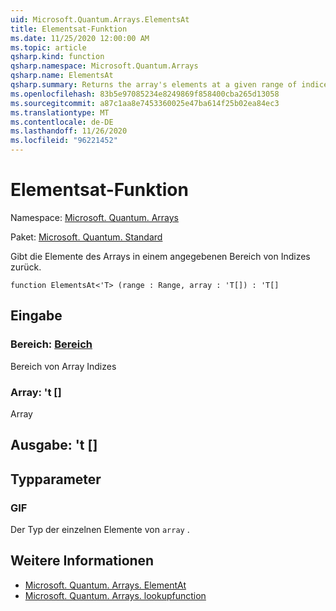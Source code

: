 ```yaml
---
uid: Microsoft.Quantum.Arrays.ElementsAt
title: Elementsat-Funktion
ms.date: 11/25/2020 12:00:00 AM
ms.topic: article
qsharp.kind: function
qsharp.namespace: Microsoft.Quantum.Arrays
qsharp.name: ElementsAt
qsharp.summary: Returns the array's elements at a given range of indices.
ms.openlocfilehash: 83b5e97085234e8249869f858400cba265d13058
ms.sourcegitcommit: a87c1aa8e7453360025e47ba614f25b02ea84ec3
ms.translationtype: MT
ms.contentlocale: de-DE
ms.lasthandoff: 11/26/2020
ms.locfileid: "96221452"
---
```

# <a name="elementsat-function"></a>Elementsat-Funktion

Namespace: [Microsoft. Quantum. Arrays](xref:Microsoft.Quantum.Arrays)

Paket: [Microsoft. Quantum. Standard](https://nuget.org/packages/Microsoft.Quantum.Standard)


Gibt die Elemente des Arrays in einem angegebenen Bereich von Indizes zurück.

```qsharp
function ElementsAt<'T> (range : Range, array : 'T[]) : 'T[]
```


## <a name="input"></a>Eingabe

### <a name="range--range"></a>Bereich: [Bereich](xref:microsoft.quantum.lang-ref.range)

Bereich von Array Indizes


### <a name="array--t"></a>Array: 't []

Array



## <a name="output--t"></a>Ausgabe: 't []



## <a name="type-parameters"></a>Typparameter

### <a name="t"></a>GIF

Der Typ der einzelnen Elemente von `array` .

## <a name="see-also"></a>Weitere Informationen

- [Microsoft. Quantum. Arrays. ElementAt](xref:Microsoft.Quantum.Arrays.ElementAt)
- [Microsoft. Quantum. Arrays. lookupfunction](xref:Microsoft.Quantum.Arrays.LookupFunction)